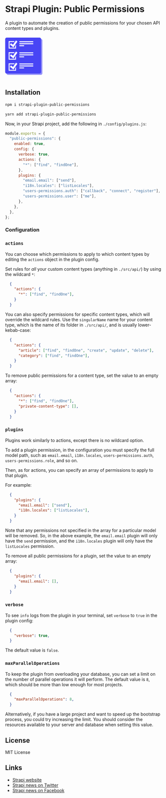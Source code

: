 # Strapi Plugin: Public Permissions

A plugin to automate the creation of public permissions for your chosen API content types and plugins.

<img style="margin-block-start:8px;margin-block-end:12px;" width="120px" src="public/logo.png" alt="" />

## Installation

```bash
npm i strapi-plugin-public-permissions
```

```bash
yarn add strapi-plugin-public-permissions
```

Now, in your Strapi project, add the following in `./config/plugins.js`:

```js
module.exports = {
  "public-permissions": {
    enabled: true,
    config: {
      verbose: true,
      actions: {
        "*": ["find", "findOne"],
      },
      plugins: {
        "email.email": ["send"],
        "i18n.locales": ["listLocales"],
        "users-permissions.auth": ["callback", "connect", "register"],
        "users-permissions.user": ["me"],
      },
    },
  },
};
```

### Configuration

### `actions`

You can choose which permissions to apply to which content types by editing the `actions` object in the plugin config.

Set rules for _all_ your custom content types (anything in `./src/api/`) by using the wildcard `*`:

```json
  {
    "actions": {
      "*": ["find", "findOne"],
    }
  }
```

You can also specify permissions for specific content types, which will override the wildcard rules. Use the `singularName` name for your content type, which is the name of its folder in `./src/api/`, and is usually lower-kebab-case: 

```json
  {
    "actions": {
      "article": ["find", "findOne", "create", "update", "delete"],
      "category": ["find", "findOne"],
    }
  }
```

To remove public permissions for a content type, set the value to an empty array:

```json
  {
    "actions": {
      "*": ["find", "findOne"],
      "private-content-type": [],
    }
  }
```

### `plugins`

Plugins work similarly to actions, except there is no wildcard option.

To add a plugin permission, in the configuration you must specify the full model path, such as `email.email`, `i18n.locales`, `users-permissions.auth`, `users-permissions.role`, and so on. 

Then, as for actions, you can specify an array of permissions to apply to that plugin.

For example:

```json
  {
    "plugins": {
      "email.email": ["send"],
      "i18n.locales": ["listLocales"],
    }
  }
```

Note that any permissions not specified in the array for a particular model will be removed. So, in the above example, the `email.email` plugin will only have the `send` permission, and the `i18n.locales` plugin will only have the `listLocales` permission.

To remove all public permissions for a plugin, set the value to an empty array:

```json
  {
    "plugins": {
      "email.email": [],
    }
  }
```

### `verbose`

To see `info` logs from the plugin in your terminal, set `verbose` to `true` in the plugin config:

```json
  {
    "verbose": true,
  }
```

The default value is `false`.

### `maxParallelOperations`

To keep the plugin from overloading your database, you can set a limit on the number of parallel operations it will perform. The default value is `8`, which should be more than low enough for most projects.


```json
  {
    "maxParallelOperations": 8,
  }
```

Alternatively, if you have a large project and want to speed up the bootstrap process, you could try increasing the limit. You should consider the resources available to your server and database when setting this value.

## License

MIT License

## Links

- [Strapi website](https://strapi.io/)
- [Strapi news on Twitter](https://twitter.com/strapijs)
- [Strapi news on Facebook](https://www.facebook.com/Strapi-616063331867161/)
